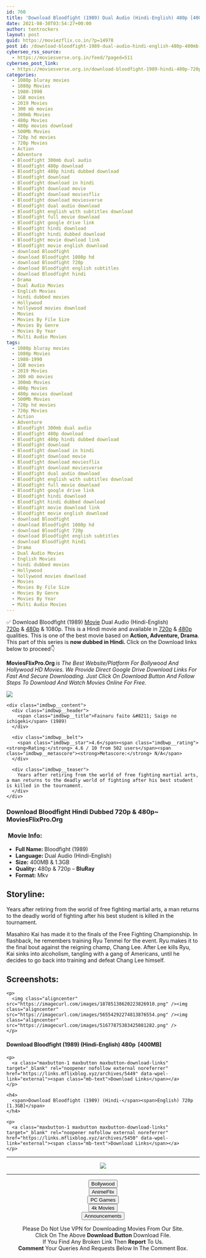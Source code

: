 ```yaml
---
id: 700
title: 'Download Bloodfight (1989) Dual Audio (Hindi-English) 480p [400MB] || 720p [1.3GB]'
date: 2021-08-30T03:54:27+00:00
author: tentrockers
layout: post
guid: https://moviezflix.co.in/?p=14978
post id: /download-bloodfight-1989-dual-audio-hindi-english-480p-400mb-720p-1-3gb/
cyberseo_rss_source:
  - https://moviesverse.org.in/feed/?paged=511
cyberseo_post_link:
  - https://moviesverse.org.in/download-bloodfight-1989-hindi-480p-720p/
categories:
  - 1080p bluray movies
  - 1080p Movies
  - 1980-1990
  - 1GB movies
  - 2019 Movies
  - 300 mb movies
  - 300mb Movies
  - 480p Movies
  - 480p movies download
  - 500Mb Movies
  - 720p hd movies
  - 720p Movies
  - Action
  - Adventure
  - Bloodfight 300mb dual audio
  - Bloodfight 480p download
  - Bloodfight 480p hindi dubbed download
  - Bloodfight download
  - Bloodfight download in hindi
  - Bloodfight download movie
  - Bloodfight download moviesflix
  - Bloodfight download moviesverse
  - Bloodfight dual audio download
  - Bloodfight english with subtitles download
  - Bloodfight full movie download
  - Bloodfight google drive link
  - Bloodfight hindi download
  - Bloodfight hindi dubbed download
  - Bloodfight movie download link
  - Bloodfight movie english download
  - download Bloodfight
  - download Bloodfight 1080p hd
  - download Bloodfight 720p
  - download Bloodfight english subtitles
  - download Bloodfight hindi
  - Drama
  - Dual Audio Movies
  - English Movies
  - hindi dubbed movies
  - Hollywood
  - hollywood movies download
  - Movies
  - Movies By File Size
  - Movies By Genre
  - Movies By Year
  - Multi Audio Movies
tags:
  - 1080p bluray movies
  - 1080p Movies
  - 1980-1990
  - 1GB movies
  - 2019 Movies
  - 300 mb movies
  - 300mb Movies
  - 480p Movies
  - 480p movies download
  - 500Mb Movies
  - 720p hd movies
  - 720p Movies
  - Action
  - Adventure
  - Bloodfight 300mb dual audio
  - Bloodfight 480p download
  - Bloodfight 480p hindi dubbed download
  - Bloodfight download
  - Bloodfight download in hindi
  - Bloodfight download movie
  - Bloodfight download moviesflix
  - Bloodfight download moviesverse
  - Bloodfight dual audio download
  - Bloodfight english with subtitles download
  - Bloodfight full movie download
  - Bloodfight google drive link
  - Bloodfight hindi download
  - Bloodfight hindi dubbed download
  - Bloodfight movie download link
  - Bloodfight movie english download
  - download Bloodfight
  - download Bloodfight 1080p hd
  - download Bloodfight 720p
  - download Bloodfight english subtitles
  - download Bloodfight hindi
  - Drama
  - Dual Audio Movies
  - English Movies
  - hindi dubbed movies
  - Hollywood
  - hollywood movies download
  - Movies
  - Movies By File Size
  - Movies By Genre
  - Movies By Year
  - Multi Audio Movies
---
```

<div class="thecontent clearfix">
  <p>
    ✅ Download Bloodfight (1989) <a href="https://moviesverse.org.in/category/movies/" data-wpel-link="internal">Movie</a> Dual Audio (Hindi-English) <a href="https://moviesverse.org.in/720p-movies/" data-wpel-link="internal">720p</a>&nbsp;&&nbsp;<a href="https://moviesverse.org.in/480p-movies/" data-wpel-link="internal">480p</a> & 1080p. This is a Hindi movie and available in <a href="https://moviesverse.org.in/720p-movies/" data-wpel-link="internal">720p</a>&nbsp;&&nbsp;<a href="https://moviesverse.org.in/480p-movies/" data-wpel-link="internal">480p</a> qualities. This is one of the best movie based on <strong>Action, Adventure, Drama</strong>. This part of this series is <strong>now dubbed in <span>Hindi.&nbsp;</span></strong><span>Click on the Download links below to proceed👇</span>
  </p>
  
  <p>
    <strong><span>MoviesFlixPro.Org&nbsp;</span></strong><em>is The Best Website/Platform For Bollywood And Hollywood HD Movies. We Provide Direct Google Drive Download Links For Fast And Secure Downloading. Just Click On Download Button And Follow Steps To&nbsp;Download And Watch Movies Online For Free.</em>
  </p>
  
  <div class="imdbwp imdbwp--movie dark">
    <div class="imdbwp__thumb">
      <a class="imdbwp__link" target="_blank" title="Fainaru faito - Saigo no ichigeki" href="https://www.imdb.com/title/tt0140859/" rel="nofollow external noopener noreferrer" data-wpel-link="external"><img class="imdbwp__img" src="https://m.media-amazon.com/images/M/MV5BMjEwNDc4MzkxOF5BMl5BanBnXkFtZTcwODczMzU1MQ@@._V1_SX300.jpg" /></a>
    </div>
    
    <div class="imdbwp__content">
      <div class="imdbwp__header">
        <span class="imdbwp__title">Fainaru faito &#8211; Saigo no ichigeki</span> (1989)
      </div>
      
      <div class="imdbwp__belt">
        <span class="imdbwp__star">4.6</span><span class="imdbwp__rating"><strong>Rating:</strong> 4.6 / 10 from 502 users</span><span class="imdbwp__metascore"><strong>Metascore:</strong> N/A</span>
      </div>
      
      <div class="imdbwp__teaser">
        Years after retiring from the world of free fighting martial arts, a man returns to the deadly world of fighting after his best student is killed in the tournament.
      </div>
    </div>
  </div>
  
  <h3>
    <span>Download Bloodfight Hindi Dubbed 720p & 480p~ MoviesFlixPro.Org</span>
  </h3>
  
  <h3>
    <span>&nbsp;Movie Info:&nbsp;</span>
  </h3>
  
  <ul>
    <li>
      <strong>Full Name: </strong>Bloodfight (1989)
    </li>
    <li>
      <strong>Language:</strong> Dual Audio (Hindi-English)
    </li>
    <li>
      <strong>Size:</strong> 400MB & 1.3GB
    </li>
    <li>
      <strong>Quality:</strong> 480p & 720p – <span><strong>BluRay</strong></span>
    </li>
    <li>
      <strong>Format:</strong>&nbsp;Mkv
    </li>
  </ul>
  
  <h2>
    <span>Storyline:</span>
  </h2>
  
  <p>
    Years after retiring from the world of free fighting martial arts, a man returns to the deadly world of fighting after his best student is killed in the tournament.
  </p>
  
  <div>
    Masahiro Kai has made it to the finals of the Free Fighting Championship. In flashback, he remembers training Ryu Tenmei for the event. Ryu makes it to the final bout against the reigning champ, Chang Lee. After Lee kills Ryu, Kai sinks into alcoholism, tangling with a gang of Americans, until he decides to go back into training and defeat Chang Lee himself.
  </div>
  
  <div class="summary_text">
    <h2>
      <span>Screenshots:</span>
    </h2>
    
    <p>
      <img class="aligncenter" src="https://imagecurl.com/images/18785138620223826910.png" /><img class="aligncenter" src="https://imagecurl.com/images/56554292274813876554.png" /><img class="aligncenter" src="https://imagecurl.com/images/51677875383425081282.png" />
    </p>
  </div>
  
  <div class="inline canwrap">
    <h4>
      <span>Download Bloodfight (1989) (Hindi-English) </span><span>480p&nbsp; [400MB]</span>
    </h4>
    
    <p>
      <a class="maxbutton-1 maxbutton maxbutton-download-links" target="_blank" rel="noopener nofollow external noreferrer" href="https://links.mflixblog.xyz/archives/5449" data-wpel-link="external"><span class="mb-text">Download Links</span></a>
    </p>
    
    <h4>
      <span>Download Bloodfight (1989) (Hindi-</span><span>English) 720p [1.3GB]</span>
    </h4>
    
    <p>
      <a class="maxbutton-1 maxbutton maxbutton-download-links" target="_blank" rel="noopener nofollow external noreferrer" href="https://links.mflixblog.xyz/archives/5450" data-wpel-link="external"><span class="mb-text">Download Links</span></a>
    </p>
  </div>
</div>

<center>
  </p> 
  
  <hr />
  
  <p>
    <a href="http://gdrivepro.xyz/join.php" data-wpel-link="external" target="_blank" rel="nofollow external noopener noreferrer"><img src="https://i.imgur.com/FhMdWdW.png" /></a>
  </p>
  
  <hr />
  
  <p>
    <a href="https://dogemovies.xyz" target="_blank" data-wpel-link="external" rel="nofollow external noopener noreferrer"><button class="button button5">Bollywood</button></a><br /> <a href="https://animeflix.in" target="_blank" data-wpel-link="external" rel="nofollow external noopener noreferrer"><button class="button button5">AnimeFlix</button></a><br /> <a href="https://gamesflix.net/" target="_blank" data-wpel-link="external" rel="nofollow external noopener noreferrer"><button class="button button5">PC Games</button></a><br /> <a href="https://uhdmovies.in" target="_blank" data-wpel-link="external" rel="nofollow external noopener noreferrer"><button class="button button5">4k Movies</button></a><br /> <a href="https://moviesverse.org.in/announcements/" target="_blank" data-wpel-link="internal" rel="noopener"><button class="button button5">Announcements</button></a>
  </p>
  
  <div class="alert alert-danger">
    Please Do Not Use VPN for Downloading Movies From Our Site.
  </div>
  
  <div class="alert alert-success">
    Click On The Above <strong>Download Button</strong> Download File.
  </div>
  
  <div class="alert alert-warning">
    If You Find Any Broken Link Then <strong>Report</strong> To Us.
  </div>
  
  <div class="alert alert-info">
    <strong>Comment</strong> Your Queries And Requests Below In The Comment Box.
  </div>
  
  <p>
    </center>
  </p>